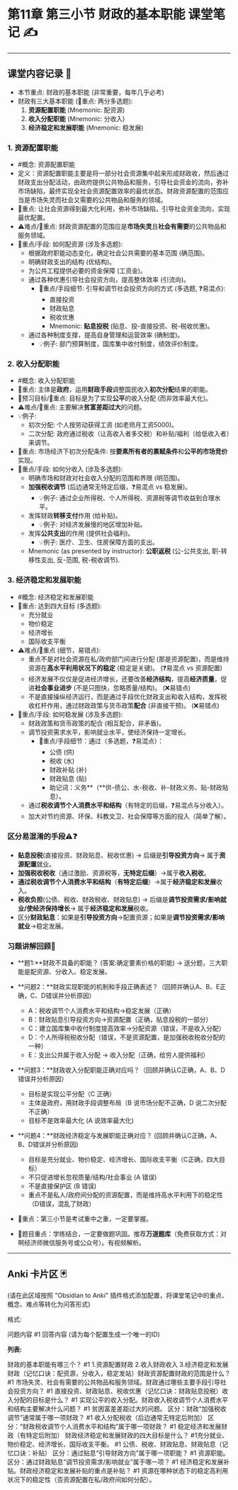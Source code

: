 
# 第11章 第三小节 财政的基本职能 课堂笔记 ✍️


---

## 课堂内容记录 📝

- 本节重点: 财政的基本职能 (非常重要，每年几乎必考)
- 财政有三大基本职能 (📌重点: 两分多选题):
    1. **资源配置职能** (Mnemonic: 配资源)
    2. **收入分配职能** (Mnemonic: 分收入)
    3. **经济稳定和发展职能** (Mnemonic: 稳发展)

### 1. 资源配置职能

- #概念: 资源配置职能
- 定义：资源配置职能主要是将一部分社会资源集中起来形成财政收，然后通过财政支出分配活动，由政府提供公共物品和服务，引导社会资金的流向，弥补市场缺陷，最终实现全社会资源配置效率的最优状态。财政资源配置的范围应当是市场失灵而社会又需要的公共物品和服务的领域。
- 📌重点: 让社会资源得到最大化利用，弥补市场缺陷，引导社会资金流向，实现最优配置。
- ⚠️难点/📌重点: 财政资源配置的范围应是**市场失灵**且**社会有需要**的公共物品和服务领域。
- 📌重点/手段: 如何配资源 (涉及多选题):
    - 根据政府职能动态变化，确定社会公共需要的基本范围 (确范围)。
    - 明确财政支出的结构 (优结构)。
    - 为公共工程提供必要的资金保障 (工资金)。
    - 通过各种优惠引导社会投资方向，提高整体效率 (引流向)。
        - 📌重点/手段细节: 引导和调节社会投资方向的方式 (多选题, ❓易混点):
            - 直接投资
            - 财政贴息
            - 税收优惠
            - Mnemonic: **贴息投税** (贴息、投-直接投资、税-税收优惠)。
    - 通过各种制度支撑，提高自身管理和运营效率 (确制度)。
        - 💡例子: 部门预算制度，国库集中收付制度，绩效评价制度。

### 2. 收入分配职能

- #概念: 收入分配职能
- 📌重点: 主体是**政府**，运用**财政手段**调整国民收入**初次分配**结果的职能。
- 🎯预习目标/📌重点: 目标是为了实现**公平**的收入分配 (而非效率最大化)。
- ⚠️难点/📌重点: 主要解决**贫富差距过大**的问题。
- 💡例子:
    - 初次分配: 个人按劳动获得工资 (如老师月工资5000)。
    - 二次分配: 政府通过税收（让高收入者多交税）和补贴/福利（给低收入者）来调节。
- 📌重点: 市场经济下初次分配条件: 按**要素所有者的禀赋条件**和**公平的市场竞价**实现。
- 📌重点/手段: 如何分收入 (涉及多选题):
    - 明确市场和财政对社会收入分配的范围和界限 (明范围)。
    - **加强税收调节** (后边通常无特定后缀，❓易混点 vs 稳发展)。
        - 💡例子: 通过企业所得税、个人所得税、资源税等调节收益到合理水平。
    - 发挥财政**转移支付**作用 (给补贴)。
        - 💡例子: 对经济发展慢的地区增加补贴。
    - 发挥**公共支出**的作用 (提供社会福利)。
        - 💡例子: 医疗、卫生、住房保障方面的支出。
    - Mnemonic (as presented by instructor): **公职返税** (公-公共支出, 职-转移性支出, 反-范围, 税-税收调节).

### 3. 经济稳定和发展职能

- #概念: 经济稳定和发展职能
- 📌重点: 达到四大目标 (多选题):
    - 充分就业
    - 物价稳定
    - 经济增长
    - 国际收支平衡
- ⚠️难点/📌重点 (细节，易错点):
    - 重点不是对社会资源在私/政府部门间进行分配 (那是资源配置)，而是维持资源在**高水平利用状况下的稳定** (稳定是关键)。 (❓易混点 vs 资源配置)
    - 经济发展不仅仅是促进经济增长，还要改善**经济结构**，提高**经济质量**，促进**社会事业进步** (不是只图快，忽略质量/结构)。 (❌易错点)
    - 不是直接操纵经济运行，而是通过手段优化财政支出和收入结构，发挥税收杠杆作用，通过财政政策与货币政策**配合** (非直接干预)。 (❌易错点)
- 📌重点/手段: 如何稳发展 (涉及多选题):
    - 财政政策和货币政策的配合 (相互配合，非矛盾)。
    - 调节投资需求水平，影响就业水平，使经济保持一定增长。
        - 📌重点/手段细节：通过（多选题，❓易混点）：
            - 公债 (供)
            - 税收 (水)
            - 财政补贴 (补)
            - 财政贴息 (贴)
            - 助记词：义务**（**供-债公、水-税收、补-财政义务、贴-财政贴息）。
    - 通过**税收调节个人消费水平和结构**（有特定的后缀，❓易混点与分收入）。
    - 加大对节约资源、环保、科教文卫、社会保障等方面的投入（简单了解）。

### 区分易混淆的手段⚠️❓

- **贴息投税**(直接投资、财政贴息、税收优惠) -> 后缀是**引导投资方向**-> 属于**资源配置**就业。
- **加强税收税收**（通过激励、资源税等，**无特定后缀**）->属于**收入税收**。
- **通过税收调节个人消费水平和结构**（**有特定后缀**）->属于**经济稳定和发展**收入。
- **税收负担**(公债、税收、财政税收、财政贴息) -> 后缀是**调节投资需求/影响就业/使经济保持增长**-> 属于**经济稳定和发展**税收。
- 区分**财政贴息**：如果是**引导投资方向**->配置资源；如果是**调节投资需求/影响就业**->稳定发展。

### 习题讲解回顾📝

- **题1:**财政不具备的职能？ (答案:确定要素价格的职能) -> 送分题，三大职能是配资源、分收入、稳定发展。
    
- **问题2：**财政实现职能的机制和手段正确表述？（回顾并确认A、B、E正确，C、D错误并分析原因）
    
    - A：税收调节个人消费水平和结构->稳定发展（正确）
    - B：财政贴息引导投资方向->资源配置（正确，贴息投税的一部分）
    - C：建立国库集中收付制度提高效率->分配资源（错误，不是收入分配）
    - D：个人所得税税收分配（错误，不是资源配置，是加强税收税收分配的一种）
    - E：支出公共属于收入分配 -> 收入分配（正确，给穷人提供福利）
- **问题3：**财政收入分配职能正确对应吗？（回顾并确认C正确，A、B、D错误并分析原因）
    
    - 目标是实现公平分配（C 正确）
    - 主体是政府，用财政手段调整布局（B 说市场分配不正确，D 说二次分配不正确）
    - 目标不是效率最大化 (A 说效率最大化)
- **问题4：**财政经济稳定与发展职能正确对应？ (回顾并确认C正确，A、B、D错误并分析原因)
    
    - 目标是充分就业、物价稳定、经济增长、国际收支平衡（C正确，四大目标）
    - 不只促进增长忽视质量/结构/社会事业 (A 错误)
    - 不是直接保护区 (B 错误)
    - 重点不是私人/政府间分配的资源配置，而是维持高水平利用下的稳定性（D错误，混乱了财政）
- 📌重点：第三小节是考试重中之重，一定要掌握。
    
- 📌题目重点：学练结合，一定要做题巩固。推荐**万道题库**（免费获取方式：对啊经济师微信服务号或公众号）。有视频解析。
    

---

## Anki 卡片区 🃏

(请在此区域按照 "Obsidian to Anki" 插件格式添加配置，将课堂笔记中的重点、概念、难点等转化为问答形式)

格式:

问题内容 #1 回答内容 (请为每个配置生成一个唯一的ID)

**列表:**

财政的基本职能有哪三个？ #1 1.资源配置财政 2.收入财政收入 3.经济稳定和发展财政（记忆口诀：配资源，分收入，稳定发站）财政资源配置财政的范围是什么？ #1 市场失灵、社会有需要的公共物品和服务领域。财政通过哪些主要手段引导社会投资方向？ #1 直接投资、财政贴息、税收优惠（记忆口诀：财政贴息投税）收入分配的目标是什么？ #1 实现公平的收入分配。财政收入税收调节个人消费水平和结构主要解决什么问题？ #1 贫困富差差距过大的问题。 区分：财政“加强税收调节”通常属于哪一项财政？ #1 收入分配税收（后边通常无特定后附加） 区分：“财政税收调节个人消费水平和结构”属于哪一项财政？ #1 稳定经济和发展财政（有特定后附加） 财政经济稳定和发展财政的四大目标是什么？ #1充分就业、物价稳定、经济增长、国际收支平衡。 #1 公债、税收、财政贴息、财政贴息（记忆口诀：补贴） 区分：通过贴息“引导财政方向”属于哪一项职能？ #1 资源职能。 区分：通过财政贴息“调节投资需求/影响就业”属于哪一项？ #1 经济稳定和发展补贴。财政经济稳定和发展补贴的重点是补贴？ #1 资源在哪种状态下的稳定高利用状况下的稳定性（否资源配置在私/政府间如何分配）。

